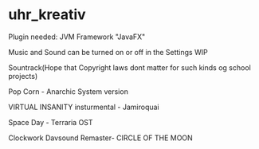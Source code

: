 # uhr_kreativ



Plugin needed:
    JVM Framework "JavaFX"

Music and Sound can be turned on or off in the Settings WIP

Sountrack(Hope that Copyright laws dont matter for such kinds og school projects)

Pop Corn - Anarchic System version 

VIRTUAL INSANITY insturmental - Jamiroquai 

Space Day - Terraria OST

Clockwork Davsound Remaster- CIRCLE OF THE MOON 